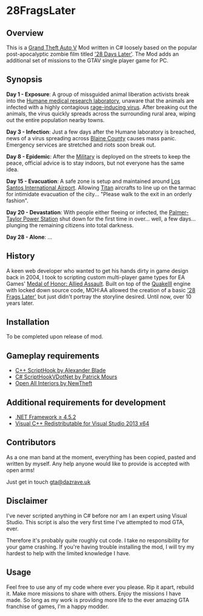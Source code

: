 # 28FragsLater
## Overview

This is a [Grand Theft Auto V](https://en.wikipedia.org/wiki/Grand_Theft_Auto_V) Mod written in C# loosely based on the popular post-apocalyptic zombie film titled ['28 Days Later'](http://www.imdb.com/title/tt0289043/). The Mod adds an additional set of missions to the GTAV single player game for PC.

## Synopsis

**Day 1 - Exposure**:
A group of missguided animal liberation activists break into the [Humane medical research laboratory](http://gta.wikia.com/wiki/Humane_Labs_and_Research), unaware that the animals are infected with a highly contagious [rage-inducing virus](http://28dayslater.wikia.com/wiki/Rage_Virus). After breaking out the animals, the virus quickly spreads across the surrounding rural area, wiping out the entire population nearby towns.

**Day 3 - Infection**:
Just a few days after the Humane laboratory is breached, news of a virus spreading across [Blaine County](http://gta.wikia.com/wiki/Blaine_County) causes mass panic. Emergency services are stretched and riots soon break out.

**Day 8 - Epidemic**:
After the [Military](http://gta.wikia.com/wiki/Military) is deployed on the streets to keep the peace, official advice is to stay indoors, but not everyone has the same idea.

**Day 15 - Evacuation**:
A safe zone is setup and maintained around [Los Santos International Airport](http://gta.wikia.com/wiki/Los_Santos_International_Airport_(HD_Universe)). Allowing [Titan](http://gta.wikia.com/wiki/Titan) aircrafts to line up on the tarmac for intimidate evacuation of the city... "Please walk to the exit in an orderly fashion".

**Day 20 - Devastation**:
With people either fleeing or infected, the [Palmer-Taylor Power Station](http://gta.wikia.com/wiki/Palmer-Taylor_Power_Station) shut down for the first time in over... well, a few days... plunging the remaining citizens into total darkness.

**Day 28 - Alone**:
...

## History

A keen web developer who wanted to get his hands dirty in game design back in 2004, I took to scripting custom multi-player game types for EA Games' [Medal of Honor: Allied Assault](https://en.wikipedia.org/wiki/Medal_of_Honor:_Allied_Assault). Built on top of the [QuakeIII](https://en.wikipedia.org/wiki/Id_Tech_3#Games_using_a_proprietary_license) engine with locked down source code, MOH:AA allowed the creation of a basic ['28 Frags Later'](https://github.com/dazrave/MOHAA-28FragsLater) but just didn't portray the storyline desired. Until now, over 10 years later.

## Installation

To be completed upon release of mod.

## Gameplay requirements

* [C++ ScriptHook by Alexander Blade](http://www.dev-c.com/gtav/scripthookv/)
* [C# ScriptHookVDotNet by Patrick Mours](https://github.com/crosire/scripthookvdotnet)
* [Open All Interiors by NewTheft](https://www.gta5-mods.com/scripts/open-all-interiors)

## Additional requirements for development
* [.NET Framework ≥ 4.5.2](https://www.microsoft.com/download/details.aspx?id=42642)
* [Visual C++ Redistributable for Visual Studio 2013 x64](https://www.microsoft.com/download/details.aspx?id=40784)

## Contributors

As a one man band at the moment, everything has been copied, pasted and written by myself. Any help anyone would like to provide is accepted with open arms!

Just get in touch [gta@dazrave.uk](http://mailto:gta@dazrave.uk)

## Disclaimer

I've never scripted anything in C# before nor am I an expert using Visual Studio. This script is also the very first time I've attempted
to mod GTA, ever.

Therefore it's probably quite roughly cut code. I take no responsibility for your game crashing. If you're having trouble installing the mod, I will try my hardest to help with the limited knowledge I have.

## Usage

Feel free to use any of my code where ever you please. Rip it apart, rebuild it. Make more missions to share with others. Enjoy the missions I have made. So long as my work is providing more life to the ever amazing GTA franchise of games, I'm a happy modder.

